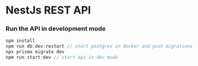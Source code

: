 # NestJs REST API


### Run the API in development mode
```javascript
npm install
npm run db:dev:restart // start postgres in docker and push migrations
npx prisma migrate dev
npm run start:dev // start api in dev mode
```
